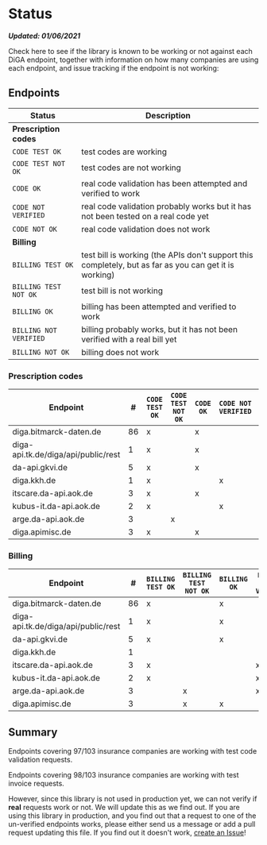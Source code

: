 # Status

_**Updated: 01/06/2021**_

Check here to see if the library is known to be working or not against each DiGA endpoint,
together with information on how many companies are using each endpoint, and issue tracking if the endpoint is not working:

## Endpoints

| Status                 | Description                                                                                            |
| ---------------------- | ------------------------------------------------------------------------------------------------------ |
| **Prescription codes** |                                                                                                        |
| `CODE TEST OK`         | test codes are working                                                                                 |
| `CODE TEST NOT OK`     | test codes are not working                                                                             |
| `CODE OK`              | real code validation has been attempted and verified to work                                           |
| `CODE NOT VERIFIED`    | real code validation probably works but it has not been tested on a real code yet                      |
| `CODE NOT OK`          | real code validation does not work                                                                     |
| **Billing**            |                                                                                                        |
| `BILLING TEST OK`      | test bill is working (the APIs don't support this completely, but as far as you can get it is working) |
| `BILLING TEST NOT OK`  | test bill is not working                                                                               |
| `BILLING OK`           | billing has been attempted and verified to work                                                        |
| `BILLING NOT VERIFIED` | billing probably works, but it has not been verified with a real bill yet                              |
| `BILLING NOT OK`       | billing does not work                                                                                  |

### Prescription codes

| Endpoint                            | #   | `CODE TEST OK` | `CODE TEST NOT OK` | `CODE OK` | `CODE NOT VERIFIED` | `CODE NOT OK` |
| ----------------------------------- | --- | --------- | ------------- | --------- | ------------------- | ------------- |
| diga.bitmarck-daten.de              | 86  | x         |               | x         |                     |               |
| diga-api.tk.de/diga/api/public/rest | 1   | x         |               | x         |                     |               |
| da-api.gkvi.de                      | 5   | x         |               | x         |                     |               |
| diga.kkh.de                         | 1   | x         |               |           | x                   |               |
| itscare.da-api.aok.de               | 3   | x         |               | x         |                     |               |
| kubus-it.da-api.aok.de              | 2   | x         |               |           | x                   |               |
| arge.da-api.aok.de                  | 3   |           | x             |           |                     | x             |
| diga.apimisc.de                     | 3   | x         |               | x         |                     |               |

### Billing

| Endpoint                            | #   | `BILLING TEST OK` | `BILLING TEST NOT OK` | `BILLING OK` | `BILLING NOT VERIFIED` | `BILLING NOT OK` |
| ----------------------------------- | --- | ----------------- | --------------------- | ------------ | ---------------------- | ---------------- |
| diga.bitmarck-daten.de              | 86  | x                 |                       | x            |                        |                  |
| diga-api.tk.de/diga/api/public/rest | 1   | x                 |                       | x            |                        |                  |
| da-api.gkvi.de                      | 5   | x                 |                       | x            |                        |                  |
| diga.kkh.de                         | 1   |                   |                       |              |                        |                  |
| itscare.da-api.aok.de               | 3   | x                 |                       |              | x                      |                  |
| kubus-it.da-api.aok.de              | 2   | x                 |                       |              | x                      |                  |
| arge.da-api.aok.de                  | 3   |                   | x                     |              | x                      |                  |
| diga.apimisc.de                     | 3   |                   | x                     | x            |                        |                  |

## Summary

Endpoints covering 97/103 insurance companies are working with test code validation requests.

Endpoints covering 98/103 insurance companies are working with test invoice requests.

However, since this library is not used in production yet, we can not verify if **real** requests work or not.
We will update this as we find out. If you are using this library in production, and you find out that a request to
one of the un-verified endpoints works, please either send us a message or add a pull request updating this file.
If you find out it doesn't work, [create an Issue](https://github.com/alex-therapeutics/diga-api-client/issues/new/choose)!
